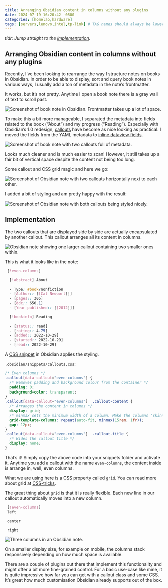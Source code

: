 ```yaml
---
title: Arranging Obsidian content in columns without any plugins
date: 2024-07-19 16:20:42 -0500
categories: [homelab,hardware]
tags: [servers,lenovo,intel,tp-link] # TAG names should always be lower case
---
```


_tldr: Jump straight to the [implementation](https://joschua.io/posts/2022/12/04/obsidian-grid-callouts/#implementation)._

## Arranging Obsidian content in columns without any plugins

Recently, I’ve been looking to rearrange the way I structure notes on books in Obsidian. In order to be able to display, sort and query book notes in various ways, I usually add a ton of metadata in the note’s frontmatter.

It works, but it’s not pretty. Anytime I open a book note there is a gray wall of text to scroll past.

![Screenshot of book note in Obsidian. Frontmatter takes up a lot of space.](https://joschua.io/_astro/1-obsidian-note-metadata.501d124e_Z2bCUpO.webp)

To make this a bit more manageable, I separated the metadata into fields related to the book (“About”) and my progress (“Reading”). Especially with Obsidian’s 1.0 redesign, [callouts](https://help.obsidian.md/How+to/Use+callouts) have become as nice looking as practical. I moved the fields from the YAML metadata to [inline dataview fields](https://blacksmithgu.github.io/obsidian-dataview/data-annotation/#field-types).

![Screenshot of book note with two callouts full of metadata.](https://joschua.io/_astro/2-callouts.7eb85d43_2wX5cc.webp)

Looks much cleaner and is much easier to scan! However, it still takes up a fair bit of vertical space despite the content not being too long.

Some callout and CSS grid magic and here we go:

![Screenshot of Obsidian note with two callouts horizontally next to each other.](https://joschua.io/_astro/3-callout-grid.e0b9047a_Zhtvy8.webp)

I added a bit of styling and am pretty happy with the result:

![Screenshot of Obsidian note with both callouts being styled nicely.](https://joschua.io/_astro/4-callout-styling.55936e8e_1l7vWa.webp)

## Implementation

The two callouts that are displayed side by side are actually encapsulated by another callout. This callout arranges all its content in columns.

![Obsidian note showing one larger callout containing two smaller ones within.](https://joschua.io/_astro/5-even-columns.b06c2b03_Z1rHdJF.webp)

This is what it looks like in the note:

```css
 [!even-columns]

  [!abstract] About
 
  - Type: #book/nonfiction
  - [Author:: [[Cal Newport]]]
  - [pages:: 305]
  - [ddc:: 650.1]
  - [Year published:: [[2012]]]

  [!bookinfo] Reading
 
  - [status:: read]
  - [rating:: 4.75]
  - [added:: 2022-10-29]
  - [started:: 2022-10-29]
  - [read:: 2022-10-29]
```

A [CSS snippet](https://help.obsidian.md/How+to/Add+custom+styles#Use+Themes+and+or+CSS+snippets) in Obsidian applies the styling.

`.obsidian/snippets/callouts.css`:

```css
/* Even columns */
.callout[data-callout="even-columns"] {
  /* Removes padding and background colour from the container */
  padding: 0;
  background-color: transparent;
}
.callout[data-callout="even-columns"]  .callout-content {
  /* Arranges the content in columns */
  display: grid;
  /* minmax sets the minimum width of a column. Make the columns 'skinnier' by setting 15rem to a smaller number */
  grid-template-columns: repeat(auto-fit, minmax(15rem, 1fr));
  gap: 12px;
}
.callout[data-callout="even-columns"]  .callout-title {
  /* Hides the callout title */
  display: none;
}
```

That’s it! Simply copy the above code into your snippets folder and activate it. Anytime you add a callout with the name `even-columns`, the content inside is arrange in, well, even columns.

What we are using here is a CSS property called `grid`. You can read more about grid at [CSS-tricks](https://css-tricks.com/snippets/css/complete-guide-grid/).

The great thing about `grid` is that it is really flexible. Each new line in our callout automatically moves into a new column.

```css
 [!even-columns]
 left

 center

 right
```

![Three columns in an Obsidian note.](https://joschua.io/_astro/6-three.9861c745_ZVkmth.webp)

On a smaller display size, for example on mobile, the columns stack responsively depending on how much space is available.

There are a couple of plugins out there that implement this functionality and might offer a bit more fine-grained control. For a basic use-case like mine, it is quite impressive how far you can get with a callout class and some CSS. It’s great how much customisation Obsidian already supports out of the box.
